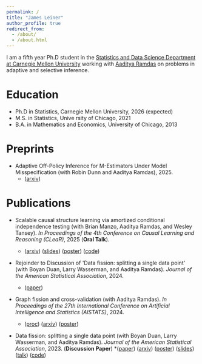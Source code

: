 ```yaml
---
permalink: /
title: "James Leiner"
author_profile: true
redirect_from: 
  - /about/
  - /about.html
---
```


I am a fifth year Ph.D student in the [Statistics and Data Science Department at Carnegie Mellon University](http://stat.cmu.edu/) working with [Aaditya Ramdas](http://stat.cmu.edu/~aramdas/) on problems in adaptive and selective inference. 

# Education
* Ph.D in Statistics, Carnegie Mellon University, 2026 (expected)
* M.S. in Statistics, Unive	rsity of Chicago, 2021
* B.A. in Mathematics and Economics, University of Chicago, 2013


# Preprints
* Adaptive Off-Policy Inference for M-Estimators Under Model Misspecification (with Robin Dunn and Aaditya Ramdas), 2025.
  * ([arxiv](https://arxiv.org/abs/2509.14218)) 

# Publications
* Scalable causal structure learning via amortized conditional independence testing (with Brian Manzo, Aaditya Ramdas, and Wesley Tansey). <em>In Proceedings of the 4th Conference on Causal Learning and Reasoning (CLeaR)</em>, 2025 (**Oral Talk**).
  * ([arxiv](https://arxiv.org/abs/2310.16626)) ([slides](https://jamesleiner.github.io/files/SCSL/presentation.pdf)) ([poster](https://jamesleiner.github.io/files/SCSL/poster.pdf)) ([code](https://github.com/jamesleiner/scsl)) 
	
* Rejoinder to Discussion of 'Data fission: splitting a single data point' (with Boyan Duan, Larry Wasserman, and Aaditya Ramdas). <em>Journal of the American Statistical Association</em>, 2024. 
  * ([paper](https://www.tandfonline.com/doi/full/10.1080/01621459.2025.2459216))

* Graph fission and cross-validation (with Aaditya Ramdas). <em>In Proceedings of the 27th International Conference on Artificial Intelligence and Statistics (AISTATS)</em>, 2024.
  * ([proc](https://proceedings.mlr.press/v238/leiner24a/leiner24a.pdf)) ([arxiv](https://arxiv.org/abs/2401.15063)) ([poster](https://jamesleiner.github.io/files/Graph%20Fission/poster.pdf)) 

* Data fission: splitting a single data point (with Boyan Duan, Larry Wasserman, and Aaditya Ramdas). <em>Journal of the American Statistical Association</em>, 2023. (**Discussion Paper**)
  *([paper](https://www.tandfonline.com/doi/full/10.1080/01621459.2023.2270748)) ([arxiv](https://arxiv.org/abs/2112.11079)) ([poster](https://jamesleiner.github.io/files/Data%20Fission/poster.pdf))
([slides](https://jamesleiner.github.io/files/Data%20Fission/presentation.pdf)) ([talk](https://drive.google.com/file/d/1wK_GgEARRU-4vpRYtbka9rikgpNbmJ4b/view)) ([code](https://github.com/jamesleiner/Data-Fission)) 
